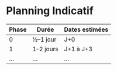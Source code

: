 <!-- 
  @path docs/cadrage/planning-sommaire.md
  @description Timeline indicative des phases 0 à 9
-->
# Planning Indicatif

| Phase | Durée        | Dates estimées      |
| ----- | ------------ | ------------------- |
| 0     | ½–1 jour     | J+0                 |
| 1     | 1–2 jours    | J+1 à J+3           |
| …     | …            | …                   |
